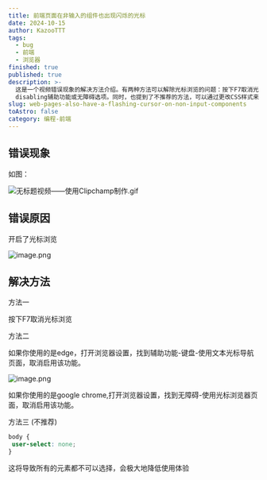 ```yaml
---
title: 前端页面在非输入的组件也出现闪烁的光标
date: 2024-10-15
author: KazooTTT
tags:
  - bug
  - 前端
  - 浏览器
finished: true
published: true
description: >-
  这是一个视频错误现象的解决方法介绍。有两种方法可以解除光标浏览的问题：按下F7取消光标浏览，或者进入浏览器设置，
  disabling辅助功能或无障碍选项。同时，也提到了不推荐的方法，可以通过更改CSS样式来解决问题，但这会降低使用体验。
slug: web-pages-also-have-a-flashing-cursor-on-non-input-components
toAstro: false
category: 编程-前端
---
```


## 错误现象

如图：

![无标题视频——使用Clipchamp制作.gif](https://pictures.kazoottt.top/2024/10/20241015-139827a02b37e1e685d38ad1c55c24e8.gif)

## 错误原因

开启了光标浏览

![image.png](https://pictures.kazoottt.top/2024/10/20241015-c73a1e3d812e60875f97b63582ac552b.png)

## 解决方法

方法一

按下F7取消光标浏览

方法二

如果你使用的是edge，打开浏览器设置，找到辅助功能-键盘-使用文本光标导航页面，取消启用该功能。

![image.png](https://pictures.kazoottt.top/2024/10/20241015-db23335d20e1cd2266b743d4f36377f6.png)

如果你使用的是google chrome,打开浏览器设置，找到无障碍-使用光标浏览器页面，取消启用该功能。

方法三 (不推荐)

``` css
body {
 user-select: none;
}
```

这将导致所有的元素都不可以选择，会极大地降低使用体验
